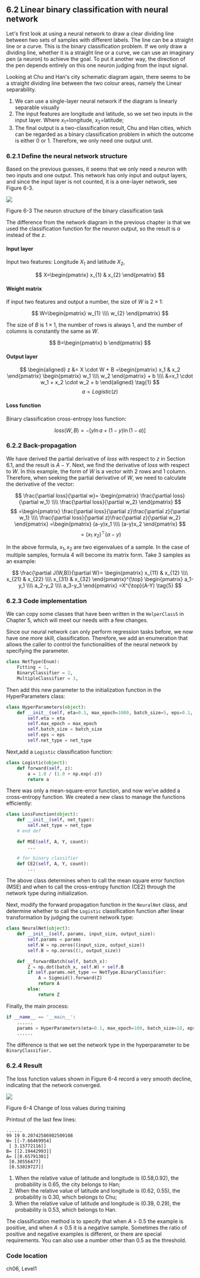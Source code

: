 <!--Copyright © Microsoft Corporation. All rights reserved.
  适用于[License](https://github.com/Microsoft/ai-edu/blob/master/LICENSE.md)版权许可-->
  
## 6.2 Linear binary classification with neural network

Let's first look at using a neural network to draw a clear dividing line between two sets of samples with different labels. The line can be a straight line or a curve. This is the binary classification problem. If we only draw a dividing line, whether it is a straight line or a curve, we can use an imaginary pen (a neuron) to achieve the goal. To put it another way, the direction of the pen depends entirely on this one neuron judging from the input signal.

Looking at Chu and Han's city schematic diagram again, there seems to be a straight dividing line between the two colour areas, namely the Linear separability.

1. We can use a single-layer neural network if the diagram is linearly separable visually
2. The input features are longitude and latitude, so we set two inputs in the input layer. Where $x_1=$longitude, $x_2=$latitude;
3. The final output is a two-classification result, Chu and Han cities, which can be regarded as a binary classification problem in which the outcome is either 0 or 1. Therefore, we only need one output unit.

### 6.2.1 Define the neural network structure

Based on the previous guesses, it seems that we only need a neuron with two inputs and one output. This network has only input and output layers, and since the input layer is not counted, it is a one-layer network, see Figure 6-3.

<img src="https://aiedugithub4a2.blob.core.windows.net/a2-images/Images/6/BinaryClassifierNN.png" ch="500" />

Figure 6-3 The neuron structure of the binary classification task

The difference from the network diagram in the previous chapter is that we used the classification function for the neuron output, so the result is $a$ instead of the $z$.

#### Input layer

Input two features: Longitude $X_1$ and latitude $X_2$,

$$
X=\begin{pmatrix}
x_{1} & x_{2}
\end{pmatrix}
$$

#### Weight matrix

If input two features and output a number, the size of $W$ is $2\times 1$:

$$
W=\begin{pmatrix}
w_{1} \\\\ w_{2}
\end{pmatrix}
$$

The size of $B$ is $1\times 1$, the number of rows is always 1, and the number of columns is constantly the same as $W$.

$$
B=\begin{pmatrix}
b
\end{pmatrix}
$$

#### Output layer

$$
\begin{aligned}    
z &= X \cdot W + B
=\begin{pmatrix}
    x_1 & x_2
\end{pmatrix}
\begin{pmatrix}
    w_1 \\\\ w_2
\end{pmatrix} + b \\\\
&=x_1 \cdot w_1 + x_2 \cdot w_2 + b 
\end{aligned}
\tag{1}
$$
$$a = Logistic(z) \tag{2}$$

#### Loss function

Binary classification cross-entropy loss function:

$$
loss(W,B) = -[y\ln a+(1-y)\ln(1-a)] \tag{3}
$$

### 6.2.2 Back-propagation

We have derived the partial derivative of $loss$ with respect to $z$ in Section 6.1, and the result is $A-Y$. Next, we find the derivative of $loss$ with respect to $W$. In this example, the form of $W$ is a vector with 2 rows and 1 column. Therefore, when seeking the partial derivative of $W$, we need to calculate the derivative of the vector:

$$
\frac{\partial loss}{\partial w}=
\begin{pmatrix}
    \frac{\partial loss}{\partial w_1} \\\\ 
    \frac{\partial loss}{\partial w_2}
\end{pmatrix}
$$
$$
=\begin{pmatrix}
 \frac{\partial loss}{\partial z}\frac{\partial z}{\partial w_1} \\\\
 \frac{\partial loss}{\partial z}\frac{\partial z}{\partial w_2}   
\end{pmatrix}
=\begin{pmatrix}
    (a-y)x_1 \\\\
    (a-y)x_2
\end{pmatrix}
$$
$$
=(x_1 \ x_2)^{\top} (a-y) \tag{4}
$$

In the above formula, $x_1,x_2$ are two eigenvalues of a sample. In the case of multiple samples, formula 4 will become its matrix form. Take 3 samples as an example:

$$
\frac{\partial J(W,B)}{\partial W}=
\begin{pmatrix}
    x_{11} & x_{12} \\\\
    x_{21} & x_{22} \\\\
    x_{31} & x_{32} 
\end{pmatrix}^{\top}
\begin{pmatrix}
    a_1-y_1 \\\\
    a_2-y_2 \\\\
    a_3-y_3 
\end{pmatrix}
=X^{\top}(A-Y) \tag{5}
$$

### 6.2.3 Code implementation

We can copy some classes that have been written in the `HelperClass5` in Chapter 5, which will meet our needs with a few changes.

Since our neural network can only perform regression tasks before, we now have one more skill, classification.  Therefore, we add an enumeration that allows the caller to control the functionalities of the neural network by specifying the parameter.

```Python
class NetType(Enum):
    Fitting = 1,
    BinaryClassifier = 2,
    MultipleClassifier = 3,
```

Then add this new parameter to the initialization function in the HyperParameters class:

```Python
class HyperParameters(object):
    def __init__(self, eta=0.1, max_epoch=1000, batch_size=5, eps=0.1, net_type=NetType.Fitting):
        self.eta = eta
        self.max_epoch = max_epoch
        self.batch_size = batch_size
        self.eps = eps
        self.net_type = net_type
```

Next,add a `Logistic` classification function:

```Python
class Logistic(object):
    def forward(self, z):
        a = 1.0 / (1.0 + np.exp(-z))
        return a
```

There was only a mean-square-error function, and now we’ve added a cross-entropy function. We created a new class to manage the functions efficiently:

```Python
class LossFunction(object):
    def __init__(self, net_type):
        self.net_type = net_type
    # end def

    def MSE(self, A, Y, count):
        ...

    # for binary classifier
    def CE2(self, A, Y, count):
        ...
```
The above class determines when to call the mean square error function (MSE) and when to call the cross-entropy function (CE2) through the network type during initialization.

Next, modify the forward propagation function in the `NeuralNet` class, and determine whether to call the `Logistic` classification function after linear transformation by judging the current network type:

```Python
class NeuralNet(object):
    def __init__(self, params, input_size, output_size):
        self.params = params
        self.W = np.zeros((input_size, output_size))
        self.B = np.zeros((1, output_size))

    def __forwardBatch(self, batch_x):
        Z = np.dot(batch_x, self.W) + self.B
        if self.params.net_type == NetType.BinaryClassifier:
            A = Sigmoid().forward(Z)
            return A
        else:
            return Z
```

Finally, the main process: 

```Python
if __name__ == '__main__':
    ......
    params = HyperParameters(eta=0.1, max_epoch=100, batch_size=10, eps=1e-3, net_type=NetType.BinaryClassifier)
    ......
```

The difference is that we set the network type in the hyperparameter to be `BinaryClassifier.`


### 6.2.4 Result

The loss function values shown in Figure 6-4 record a very smooth decline, indicating that the network converged.

<img src="https://aiedugithub4a2.blob.core.windows.net/a2-images/Images/6/binary_loss.png" ch="500" />

Figure 6-4 Change of loss values during training

Printout of the last few lines:

```
......
99 19 0.20742586902509108
W= [[-7.66469954]
 [ 3.15772116]]
B= [[2.19442993]]
A= [[0.65791301]
 [0.30556477]
 [0.53019727]]
```

1. When the relative value of latitude and longitude is (0.58,0.92), the probability is 0.65, the city belongs to Han;
2. When the relative value of latitude and longitude is (0.62, 0.55), the probability is 0.30, which belongs to Chu;
3. When the relative value of latitude and longitude is (0.39, 0.29), the probability is 0.53, which belongs to Han.

The classification method is to specify that when $A>0.5$ the example is positive, and when $A\leq 0.5$ it is a negative sample. Sometimes the ratio of positive and negative examples is different, or there are special requirements. You can also use a number other than $0.5$ as the threshold.
   
### Code location

ch06, Level1
